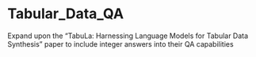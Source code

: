 # Tabular_Data_QA
Expand upon the “TabuLa: Harnessing Language Models for Tabular Data Synthesis” paper to include integer answers into their QA capabilities
